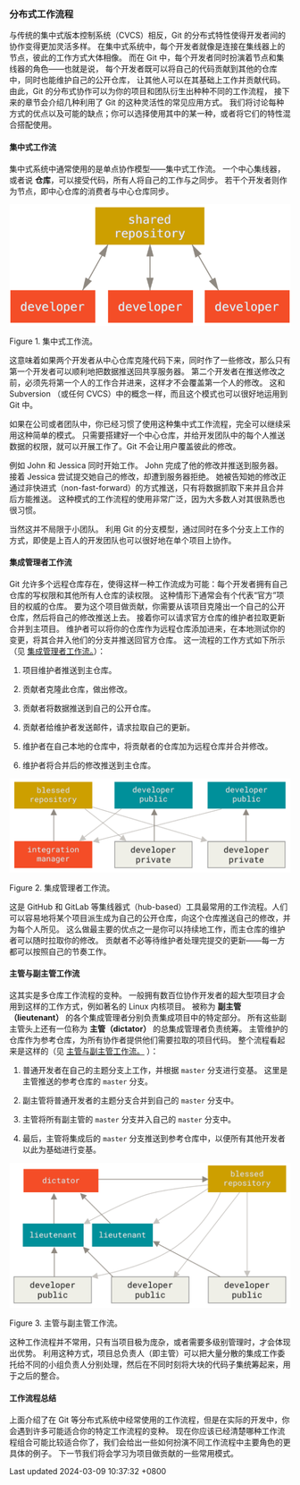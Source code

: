 ### 分布式工作流程

与传统的集中式版本控制系统（CVCS）相反，Git
的分布式特性使得开发者间的协作变得更加灵活多样。
在集中式系统中，每个开发者就像是连接在集线器上的节点，彼此的工作方式大体相像。
而在 Git 中，每个开发者同时扮演着节点和集线器的角色——也就是说，
每个开发者既可以将自己的代码贡献到其他的仓库中，同时也能维护自己的公开仓库，
让其他人可以在其基础上工作并贡献代码。 由此，Git
的分布式协作可以为你的项目和团队衍生出种种不同的工作流程，
接下来的章节会介绍几种利用了 Git 的这种灵活性的常见应用方式。
我们将讨论每种方式的优点以及可能的缺点；你可以选择使用其中的某一种，或者将它们的特性混合搭配使用。

#### 集中式工作流

集中式系统中通常使用的是单点协作模型——集中式工作流。
一个中心集线器，或者说
**仓库**，可以接受代码，所有人将自己的工作与之同步。
若干个开发者则作为节点，即中心仓库的消费者与中心仓库同步。

![集中式工作流。](../../../../../images/progit/centralized_workflow.png)

Figure 1. 集中式工作流。

这意味着如果两个开发者从中心仓库克隆代码下来，同时作了一些修改，那么只有第一个开发者可以顺利地把数据推送回共享服务器。
第二个开发者在推送修改之前，必须先将第一个人的工作合并进来，这样才不会覆盖第一个人的修改。
这和 Subversion （或任何
CVCS）中的概念一样，而且这个模式也可以很好地运用到 Git 中。

如果在公司或者团队中，你已经习惯了使用这种集中式工作流程，完全可以继续采用这种简单的模式。
只需要搭建好一个中心仓库，并给开发团队中的每个人推送数据的权限，就可以开展工作了。Git
不会让用户覆盖彼此的修改。

例如 John 和 Jessica 同时开始工作。 John 完成了他的修改并推送到服务器。
接着 Jessica 尝试提交她自己的修改，却遭到服务器拒绝。
她被告知她的修改正通过非快进式（non-fast-forward）的方式推送，只有将数据抓取下来并且合并后方能推送。
这种模式的工作流程的使用非常广泛，因为大多数人对其很熟悉也很习惯。

当然这并不局限于小团队。 利用 Git
的分支模型，通过同时在多个分支上工作的方式，即使是上百人的开发团队也可以很好地在单个项目上协作。

#### 集成管理者工作流

Git
允许多个远程仓库存在，使得这样一种工作流成为可能：每个开发者拥有自己仓库的写权限和其他所有人仓库的读权限。
这种情形下通常会有个代表“官方”项目的权威的仓库。
要为这个项目做贡献，你需要从该项目克隆出一个自己的公开仓库，然后将自己的修改推送上去。
接着你可以请求官方仓库的维护者拉取更新合并到主项目。
维护者可以将你的仓库作为远程仓库添加进来，在本地测试你的变更，将其合并入他们的分支并推送回官方仓库。
这一流程的工作方式如下所示（见 [集成管理者工作流。](#wfdiag_b)）：

1.  项目维护者推送到主仓库。

2.  贡献者克隆此仓库，做出修改。

3.  贡献者将数据推送到自己的公开仓库。

4.  贡献者给维护者发送邮件，请求拉取自己的更新。

5.  维护者在自己本地的仓库中，将贡献者的仓库加为远程仓库并合并修改。

6.  维护者将合并后的修改推送到主仓库。

![集成管理者工作流。](../../../../../images/progit/integration-manager.png)

Figure 2. 集成管理者工作流。

这是 GitHub 和 GitLab
等集线器式（hub-based）工具最常用的工作流程。人们可以容易地将某个项目派生成为自己的公开仓库，向这个仓库推送自己的修改，并为每个人所见。
这么做最主要的优点之一是你可以持续地工作，而主仓库的维护者可以随时拉取你的修改。
贡献者不必等待维护者处理完提交的更新——每一方都可以按照自己的节奏工作。

#### 主管与副主管工作流

这其实是多仓库工作流程的变种。
一般拥有数百位协作开发者的超大型项目才会用到这样的工作方式，例如著名的
Linux 内核项目。 被称为 **副主管（lieutenant）**
的各个集成管理者分别负责集成项目中的特定部分。
所有这些副主管头上还有一位称为 **主管（dictator）**
的总集成管理者负责统筹。
主管维护的仓库作为参考仓库，为所有协作者提供他们需要拉取的项目代码。
整个流程看起来是这样的（见 [主管与副主管工作流。](#wfdiag_c) ）：

1.  普通开发者在自己的主题分支上工作，并根据 `master` 分支进行变基。
    这里是主管推送的参考仓库的 `master` 分支。

2.  副主管将普通开发者的主题分支合并到自己的 `master` 分支中。

3.  主管将所有副主管的 `master` 分支并入自己的 `master` 分支中。

4.  最后，主管将集成后的 `master`
    分支推送到参考仓库中，以便所有其他开发者以此为基础进行变基。

![主管与副主管工作流。](../../../../../images/progit/benevolent-dictator.png)

Figure 3. 主管与副主管工作流。

这种工作流程并不常用，只有当项目极为庞杂，或者需要多级别管理时，才会体现出优势。
利用这种方式，项目总负责人（即主管）可以把大量分散的集成工作委托给不同的小组负责人分别处理，然后在不同时刻将大块的代码子集统筹起来，用于之后的整合。

#### 工作流程总结

上面介绍了在 Git
等分布式系统中经常使用的工作流程，但是在实际的开发中，你会遇到许多可能适合你的特定工作流程的变种。
现在你应该已经清楚哪种工作流程组合可能比较适合你了，我们会给出一些如何扮演不同工作流程中主要角色的更具体的例子。
下一节我们将会学习为项目做贡献的一些常用模式。

Last updated 2024-03-09 10:37:32 +0800
